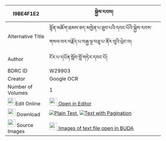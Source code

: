 |I9BE4F1E2|སྐྱེས་རབས། 
| --- | --- 
|Alternative Title |སྟོན་མཆོག་ཐམས་ཅད་མཁྱེན་པ་ཐུབ་པའི་དབང་པོའི་སྐྱེས་རབས་གསལ་བར་བརྗོད་པ་བརྒྱ་ལྔ་བཅུ་པ་ནོར་བུའི་ཕྲེང་བ།
|Author| ངོར་པ་དཔོན་སློབ་བློ་གཏེར་དབང་པོ།
|BDRC ID | W29903
|Creator | Google OCR
|Number of Volumes| 1
|<img width="25" src="https://img.icons8.com/color/25/000000/edit-property.png">Edit Online| [<img width="25" src="https://avatars.githubusercontent.com/u/45091458?s=200&v=4"> Open in Editor](http://editor.openpecha.org/I9BE4F1E2)
|<img width="25" src="https://img.icons8.com/fluent/48/000000/download-2.png"/>  Download | [![](https://img.icons8.com/color/20/000000/txt.png)Plain Text](https://github.com/Openpecha/I9BE4F1E2/releases/download/v1/kyerab_plain_I9BE4F1E2.zip), [![](https://img.icons8.com/color/20/000000/txt.png)Text with Pagination](https://github.com/Openpecha/I9BE4F1E2/releases/download/v1/kyerab_pages_I9BE4F1E2.zip)
|<img width="25" src="https://img.icons8.com/plasticine/100/000000/pictures-folder.png"/>  Source Images | [<img width="25" src="https://library.bdrc.io/icons/BUDA-small.svg"> Images of text file open in BUDA](https://library.bdrc.io/show/bdr:W29903)